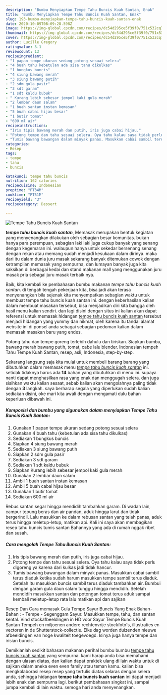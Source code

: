 ```yaml
---
description: "Bumbu Menyiapkan Tempe Tahu Buncis Kuah Santan, Enak"
title: "Bumbu Menyiapkan Tempe Tahu Buncis Kuah Santan, Enak"
slug: 193-bumbu-menyiapkan-tempe-tahu-buncis-kuah-santan-enak
date: 2020-10-09T08:09:28.598Z
image: https://img-global.cpcdn.com/recipes/dc54d295ce5f39f0/751x532cq70/tempe-tahu-buncis-kuah-santan-foto-resep-utama.jpg
thumbnail: https://img-global.cpcdn.com/recipes/dc54d295ce5f39f0/751x532cq70/tempe-tahu-buncis-kuah-santan-foto-resep-utama.jpg
cover: https://img-global.cpcdn.com/recipes/dc54d295ce5f39f0/751x532cq70/tempe-tahu-buncis-kuah-santan-foto-resep-utama.jpg
author: Lucille Gregory
ratingvalue: 3.1
reviewcount: 13
recipeingredient:
- "1 papan tempe ukuran sedang potong sesuai selera"
- "4 buah tahu kebetulan ada sisa tahu dikulkas"
- "1 bungkus buncis"
- "4 siung bawang merah"
- "3 siung bawang putih"
- "2 sdm gula pasir"
- "3 sdt garam"
- "1 sdt kaldu bubuk"
- " Kurang lebih sebesar jempol kaki gula merah"
- "2 lembar daun salam"
- "1 buah santan instan kemasan"
- "5 buah cabai hijau besar"
- "1 butir tomat"
- "600 ml air"
recipeinstructions:
- "Iris tipis bawang merah dan putih, iris juga cabai hijau."
- "Potong tempe dan tahu sesuai selera. Oya tahu kalau saya tidak perlu digoreng ya karena dari kulkas jadi tidak hancur."
- "Tumis bawang bawangan dalam minyak panas. Masukkan cabai sambil terus diaduk ketika sudah harum masukkan tempe sambil terus diaduk. Setelah itu masukkan buncis sambil terus diaduk tambahkan air. Bumbui dengan garam gula daun salam tunggu hingga mendidih. Setelah mendidih masukkan santan dan potongan tomat terus aduk sampai kembali meletup-letup rata lalu matikan api dan sajikan"
categories:
- Resep
tags:
- tempe
- tahu
- buncis

katakunci: tempe tahu buncis 
nutrition: 162 calories
recipecuisine: Indonesian
preptime: "PT34M"
cooktime: "PT51M"
recipeyield: "3"
recipecategory: Dessert

---
```



![Tempe Tahu Buncis Kuah Santan](https://img-global.cpcdn.com/recipes/dc54d295ce5f39f0/751x532cq70/tempe-tahu-buncis-kuah-santan-foto-resep-utama.jpg)

<b><i>tempe tahu buncis kuah santan</i></b>, Memasak merupakan bentuk kegiatan yang menyenangkan dilakukan oleh sebagian besar komunitas. bukan hanya para perempuan, sebagian laki laki juga cukup banyak yang senang dengan kegemaran ini. walaupun hanya untuk sekedar bersenang senang dengan rekan atau memang sudah menjadi kesukaan dalam dirinya. maka dari itu dalam dunia juru masak sekarang banyak ditemukan cowok dengan ketrampilan memasak yang sempurna, dan lumayan banyak juga kita saksikan di berbagai kedai dan stand makanan mall yang menggunakan juru masak pria sebagai juru masak terbaik nya.

Baik, kita kembali ke pembahasan bumbu makanan <i>tempe tahu buncis kuah santan</i>. di tengah tengah pekerjaan kita, bisa jadi akan terasa menyenangkan bila sejenak kita menyempatkan sebagian waktu untuk membuat tempe tahu buncis kuah santan ini. dengan keberhasilan kalian dalam membuat masakan tersebut, bisa menjadikan diri kita bangga oleh hasil menu kalian sendiri. dan lagi disini dengan situs ini kalian akan dapat referensi untuk memasak hidangan <u>tempe tahu buncis kuah santan</u> tersebut menjadi hidangan yang yummy dan nikmat, oleh karena itu tandai alamat website ini di ponsel anda sebagai sebagian pedoman kalian dalam memasak masakan baru yang endes.

Potong tahu dan tempe goreng terlebih dahulu dan tiriskan. Siapkan bumbu, bawang merah bawang putih, tomat, cabe lalu blender. Indonesian tempeh Tahu Tempe Kuah Santan, resep, asli, Indonesia, step-by-step.


Sekarang langsung saja kita mulai untuk membeli barang barang yang dibutuhkan dalam memasak menu <u><i>tempe tahu buncis kuah santan</i></u> ini. setidak tidaknya harus ada <b>14</b> bahan yang dibutuhkan di menu ini. supaya nanti dapat menghasilkan rasa yang enak dan menggugah selera. dan juga sisihkan waktu kalian sesaat, sebab kalian akan mengolahnya paling tidak dengan <b>3</b> langkah. saya berharap segala yang diperlukan sudah kalian sediakan disini, oke mari kita awali dengan mengamati dulu bahan keperluan dibawah ini.

<!--inarticleads1-->

##### Komposisi dan bumbu yang digunakan dalam menyiapkan Tempe Tahu Buncis Kuah Santan:

1. Gunakan 1 papan tempe ukuran sedang potong sesuai selera
1. Gunakan 4 buah tahu (kebetulan ada sisa tahu dikulkas)
1. Sediakan 1 bungkus buncis
1. Siapkan 4 siung bawang merah
1. Sediakan 3 siung bawang putih
1. Siapkan 2 sdm gula pasir
1. Sediakan 3 sdt garam
1. Sediakan 1 sdt kaldu bubuk
1. Siapkan  Kurang lebih sebesar jempol kaki gula merah
1. Gunakan 2 lembar daun salam
1. Ambil 1 buah santan instan kemasan
1. Ambil 5 buah cabai hijau besar
1. Gunakan 1 butir tomat
1. Sediakan 600 ml air


Rebus santan segar hingga mendidih tambahkan garam. Di wadah lain, campur tepung beras dan air pandan, aduk hingga larut dan tidak bergerindil. Lalu masukkan ke dalam rebusan santan yang telah panas, aduk terus hingga meletup-letup, matikan api. Kali ini saya akan membagikan resep tahu buncis tumis santan Bahannya yang ada di rumah nggak ribet dan susah. 

<!--inarticleads2-->

##### Cara mengolah Tempe Tahu Buncis Kuah Santan:

1. Iris tipis bawang merah dan putih, iris juga cabai hijau.
1. Potong tempe dan tahu sesuai selera. Oya tahu kalau saya tidak perlu digoreng ya karena dari kulkas jadi tidak hancur.
1. Tumis bawang bawangan dalam minyak panas. Masukkan cabai sambil terus diaduk ketika sudah harum masukkan tempe sambil terus diaduk. Setelah itu masukkan buncis sambil terus diaduk tambahkan air. Bumbui dengan garam gula daun salam tunggu hingga mendidih. Setelah mendidih masukkan santan dan potongan tomat terus aduk sampai kembali meletup-letup rata lalu matikan api dan sajikan


Resep Dan Cara memasak Gula Tempe Sayur Buncis Yang Enak Bahan-Bahan : - Tempe - Segenggam Sayur. Masukkan tempe, tahu, dan santan kental. Vind stockafbeeldingen in HD voor Sayur Tempe Buncis Kuah Santan Tempeh en miljoenen andere rechtenvrije stockfoto&#39;s, illustraties en vectoren in de Shutterstock-collectie. Elke dag worden duizenden nieuwe afbeeldingen van hoge kwaliteit toegevoegd. Isinya juga hanya tempe dan irisian buncis. 

Demikianlah sedikit bahasan makanan perihal bumbu bumbu <u>tempe tahu buncis kuah santan</u> yang sempurna. kami harap anda bisa memahami dengan ulasan diatas, dan kalian dapat praktek ulang di lain waktu untuk di sajikan dalam aneka even even family atau teman kamu. kalian bisa mengkolaborasi resep resep yang tertulis diatas selaras dengan selera anda, sehingga hidangan <b>tempe tahu buncis kuah santan</b> ini dapat menjadi lebih enak dan sempurna lagi. berikut pembahasan singkat ini, sampai jumpa kembali di lain waktu. semoga hari anda menyenangkan.
